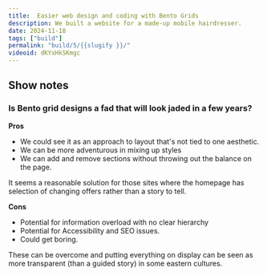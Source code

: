 ```yaml
---
title:  Easier web design and coding with Bento Grids 
description: We built a website for a made-up mobile hairdresser.
date: 2024-11-18
tags: ["build"]
permalink: "build/5/{{slugify }}/"
videoid: dKYxHkSKmgc
---
```


## Show notes


### Is Bento grid designs a fad that will look jaded in a few years?

**Pros**

- We could see it as an approach to layout that's not tied to one aesthetic.
- We can be more adventurous in mixing up styles
- We can add and remove sections without throwing out the balance on the page. 

It seems a reasonable solution for those sites where the homepage has selection of changing offers rather than a story to tell.

**Cons**

- Potential for information overload with no clear hierarchy
- Potential for Accessibility and SEO issues.
- Could get boring.

These can be overcome and putting everything on display can be seen as more transparent (than a guided story) in some eastern cultures.
